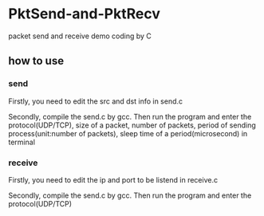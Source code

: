 # PktSend-and-PktRecv
packet send and receive demo coding by C
## how to use
### send
Firstly, you need to edit the src and dst info in send.c

Secondly, compile the send.c by gcc. Then run the program and enter the protocol(UDP/TCP), size of a packet, number of packets, period of sending process(unit:number of packets), sleep time of a period(microsecond) in terminal
### receive
Firstly, you need to edit the ip and port to be listend in receive.c

Secondly, compile the send.c by gcc. Then run the program and enter the protocol(UDP/TCP)
